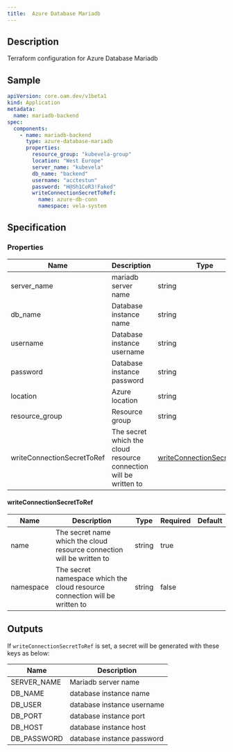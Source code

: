 ```yaml
---
title:  Azure Database Mariadb
---
```



## Description

Terraform configuration for Azure Database Mariadb

## Sample

```yaml
apiVersion: core.oam.dev/v1beta1
kind: Application
metadata:
  name: mariadb-backend
spec:
  components:
    - name: mariadb-backend
      type: azure-database-mariadb
      properties:
        resource_group: "kubevela-group"
        location: "West Europe"
        server_name: "kubevela"
        db_name: "backend"
        username: "acctestun"
        password: "H@Sh1CoR3!Faked"
        writeConnectionSecretToRef:
          name: azure-db-conn
          namespace: vela-system

```

## Specification

### Properties

Name | Description | Type | Required | Default
------------ | ------------- | ------------- | ------------- | ------------- 
| server_name                | mariadb server name                                               | string                                                    | true     |         |
| db_name                    | Database instance name                                            | string                                                    | true     |         |
| username                   | Database instance username                                        | string                                                    | true     |         |
| password                   | Database instance password                                        | string                                                    | true     |         |
| location                   | Azure location                                                    | string                                                    | true     |         |
| resource_group             | Resource group                                                    | string                                                    | true     |         |
| writeConnectionSecretToRef | The secret which the cloud resource connection will be written to | [writeConnectionSecretToRef](#writeConnectionSecretToRef) | false    |         |


#### writeConnectionSecretToRef
Name | Description | Type | Required | Default
------------ | ------------- | ------------- | ------------- | ------------- 
| name      | The secret name which the cloud resource connection will be written to      | string | true     |         |
| namespace | The secret namespace which the cloud resource connection will be written to | string | false    |         |


## Outputs

If `writeConnectionSecretToRef` is set, a secret will be generated with these keys as below:

Name | Description
------------ | -------------
SERVER_NAME | Mariadb server name |
DB_NAME | database instance name |
DB_USER | database instance username |
DB_PORT | database instance port |
DB_HOST | database instance host |
DB_PASSWORD | database instance password |